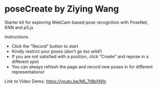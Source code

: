# poseCreate by Ziying Wang
Starter kit for exploring WebCam-based pose recognition with PoseNet, KNN and p5.js

Instructions
  - Click the "Record" button to start
  - Kindly restrict your poses (don’t go too wild!)
  - If you are not satisfied with a position, click “Create” and repose in a different spot
  - You can always refresh the page and record new poses in for different representations!

Link to Video Demo: https://youtu.be/N6_7t8bXNfo
